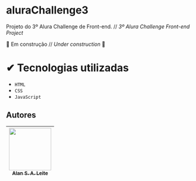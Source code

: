 # aluraChallenge3
Projeto do 3º Alura Challenge de Front-end.  // *3º Alura Challenge Front-end Project*

🚧 Em construção // *Under construction* 🚧

# ✔ Tecnologias utilizadas
- `HTML`
- `CSS`
- `JavaScript`

## Autores
| [<img src="https://avatars.githubusercontent.com/u/92187976?v=4" width=115><br><sub>Alan S. A. Leite</sub>](https://github.com/araujoleite) |
| :---: |
